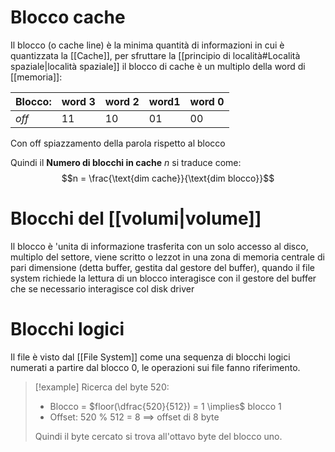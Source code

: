 
# Blocco cache
Il blocco (o cache line) è la minima quantità di informazioni in cui è quantizzata la [[Cache]], per sfruttare la [[principio di località#Località spaziale|località spaziale]] il blocco di cache è un multiplo della word di [[memoria]]:


 | **Blocco:** | word 3 | word 2 | word1 | word 0
--- | --- | ---  | --- | ---
*off* | 11 | 10 | 01 | 00

Con off spiazzamento della parola rispetto al blocco

Quindi il **Numero di blocchi in cache** $n$ si traduce come: 
$$n = \frac{\text{dim cache}}{\text{dim blocco}}$$
# Blocchi del [[volumi|volume]]
Il blocco è 'unita di informazione trasferita con un solo accesso al disco, multiplo del settore, viene scritto o lezzot in una zona di memoria centrale di pari dimensione (detta buffer, gestita dal gestore del buffer), quando il file system richiede la lettura di un blocco interagisce con il gestore del buffer che se necessario interagisce col disk driver




# Blocchi logici
Il file è visto dal [[File System]] come una sequenza di blocchi logici numerati a partire dal blocco 0, le operazioni sui file fanno riferimento.

>[!example]
>Ricerca del byte 520:
>- Blocco = $floor(\dfrac{520}{512}) = 1 \implies$ blocco 1
>- Offset: 520 % 512 = 8 $\implies$ offset di 8 byte
>
>Quindi il byte cercato si trova all'ottavo byte del blocco uno.
